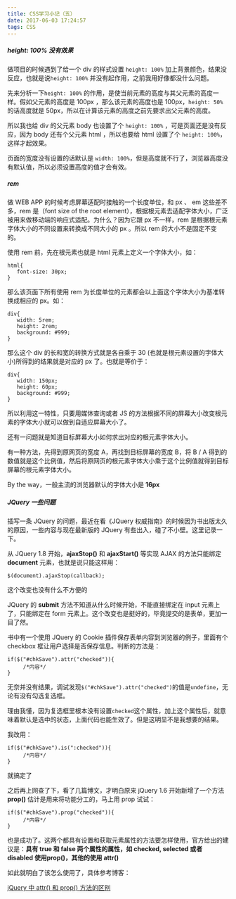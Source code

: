 ```yaml
---
title: CSS学习小记（五）
date: 2017-06-03 17:24:57
tags: CSS
---
```

##### height: 100% 没有效果

做项目的时候遇到了给一个 div 的样式设置 `height: 100%` 加上背景颜色，结果没反应，也就是说`height: 100%` 并没有起作用，之前我用好像都没什么问题。

先来分析一下`height: 100%` 的作用，是使当前元素的高度与其父元素的高度一样。假如父元素的高度是 100px ，那么该元素的高度也是 100px，`height: 50%` 的话高度就是 50px，所以在计算该元素的高度之前先要求出父元素的高度。

所以我也给 div 的父元素 body 也设置了个  `height: 100%` ，可是页面还是没有反应，因为 body 还有个父元素 html ，所以也要给 html 设置了个  `height: 100%`，这样才起效果。

页面的宽度没有设置的话默认是 `width: 100%`，但是高度就不行了，浏览器高度没有默认值，所以必须设置高度的值才会有效。
<!--more-->
##### rem

做 WEB APP 的时候考虑屏幕适配时接触的一个长度单位，和 px 、 em 这些差不多，rem 是（font size of the root element），根据根元素去适配字体大小，广泛被用来做移动端的响应式适配。为什么？因为它跟 px 不一样，rem 是根据根元素字体大小的不同设置来转换成不同大小的 px 。所以 rem 的大小不是固定不变的。

使用 rem 前，先在根元素也就是 html 元素上定义一个字体大小，如：
```
html{
   font-size: 30px;
}
```

那么该页面下所有使用 rem 为长度单位的元素都会以上面这个字体大小为基准转换成相应的 px。如：
```
div{
   width: 5rem;
   height: 2rem;
   background: #999;
}
```
那么这个 div 的长和宽的转换方式就是各自乘于 30 (也就是根元素设置的字体大小)所得到的结果就是对应的 px 了。也就是等价于：
```
div{
   width: 150px;
   height: 60px;
   background: #999;
}
```

所以利用这一特性，只要用媒体查询或者 JS 的方法根据不同的屏幕大小改变根元素的字体大小就可以做到自适应屏幕大小了。

还有一问题就是知道目标屏幕大小如何求出对应的根元素字体大小。

有一种方法，先得到原网页的宽度 A，再找到目标屏幕的宽度 B，将 B / A 得到的数值就是这个比例值，然后将原网页的根元素字体大小乘于这个比例值就得到目标屏幕的根元素字体大小。

By the way，一般主流的浏览器默认的字体大小是 **16px**

##### JQuery 一些问题
插写一条 JQuery 的问题，最近在看《JQuery 权威指南》的时候因为书出版太久的原因，一些内容与现在最新版的 JQuery 有些出入，碰了不小壁。这里记录一下。

从 JQuery 1.8 开始，**ajaxStop()** 和 **ajaxStart()** 等实现 AJAX 的方法只能绑定 **document** 元素，也就是说只能这样用：
```
$(document).ajaxStop(callback);
```

这个改变也没有什么不方便的

JQuery 的 **submit** 方法不知道从什么时候开始，不能直接绑定在 input 元素上了，只能绑定在 form 元素上。这个改变也是挺好的，毕竟提交的是表单，更加一目了然。

书中有一个使用 JQuery 的 Cookie 插件保存表单内容到浏览器的例子，里面有个 checkbox 框让用户选择是否保存信息。判断的方法是：
```
if($("#chkSave").attr("checked")){
     /*内容*/
}
```
无奈并没有结果，调试发现`$("#chkSave").attr("checked")`的值是`undefine`，无论有没有勾选复选框。

理由我懂，因为复选框里根本没有设置`checked`这个属性，加上这个属性后，就意味着默认是选中的状态，上面代码也能生效了。但是这明显不是我想要的结果。

我改用：
```
if($("#chkSave").is(":checked")){
     /*内容*/
}
```
就搞定了

之后再上网查了下，看了几篇博文，才明白原来 jQuery 1.6 开始新增了一个方法 **prop()** 估计是用来将功能分工的，马上用 prop 试试：
```
if($("#chkSave").prop("checked")){
     /*内容*/
}
```
也是成功了。这两个都具有设置和获取元素属性的方法要怎样使用，官方给出的建议是：**具有 true 和 false 两个属性的属性，如 checked, selected 或者 disabled 使用prop()，其他的使用 attr()**

如此就明白了该怎么使用了，具体参考博客：

<a href="http://wenzhixin.net.cn/2013/05/24/jquery_attr_prop" target="blank">jQuery 中 attr() 和 prop() 方法的区别</a>